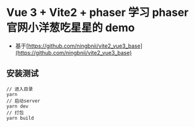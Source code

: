 # Vue 3 + Vite2 + phaser 学习 phaser 官网小洋葱吃星星的 demo

- 基于[https://github.com/ningbnii/vite2_vue3_base](https://github.com/ningbnii/vite2_vue3_base)

## 安装测试

```
// 进入目录
yarn
// 启动server
yarn dev
// 打包
yarn build
```
